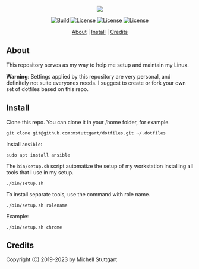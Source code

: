 <p align="center">
  <a href="https://github.com/mstuttgart/dotfiles">
  <img src="https://user-images.githubusercontent.com/8174740/217489553-c3c4d9d8-8179-4bac-8edd-63558e405751.png"></a>
</p>

<p align="center">
  <a href="https://travis-ci.org/mstuttgart/dotfiles">
    <img src="https://img.shields.io/travis/mstuttgart/dotfiles/master.svg?style=for-the-badge&color=bed5c5" alt="Build">
  </a>
  <a href="https://github.com/mstuttgart/dotfiles">
    <img src="https://img.shields.io/badge/OS-Linux-informational?style=for-the-badge&logo=linux&logoColor=white&color=bed5c5" alt="License">
  </a>
  <a href="https://github.com/mstuttgart/dotfiles">
    <img src="https://img.shields.io/badge/Tools-Ansible-informational?style=for-the-badge&logo=ansible&logoColor=white&color=bed5c5" alt="License">
  </a>
  <a href="https://github.com/mstuttgart/dotfiles/blob/master/LICENSE">
    <img src="https://img.shields.io/github/license/mstuttgart/dotfiles.svg?style=for-the-badge&color=bed5c5" alt="License">
  </a>
</p>

<p align="center">
  <a href="#about">About</a> |
  <a href="#install">Install</a> |
  <a href="#credits">Credits</a>
</p>

## About

This repository serves as my way to help me setup and maintain my Linux. 

**Warning**: Settings applied by this repository are very personal, and definitely not suite everyones needs. I suggest to create or fork your own set of dotfiles based on this repo.

## Install

Clone this repo. You can clone it in your /home folder, for example.

```
git clone git@github.com:mstuttgart/dotfiles.git ~/.dotfiles
```

Install `ansible`:

```
sudo apt install ansible
```

The `bin/setup.sh` script automatize the setup of my workstation installing all tools that I use in my setup.

```
./bin/setup.sh
```

To install separate tools, use the command with role name.


```
./bin/setup.sh rolename
```

Example:


```
./bin/setup.sh chrome
```

## Credits

Copyright (C) 2019-2023 by Michell Stuttgart
